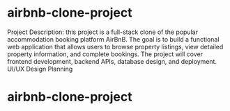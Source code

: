 # airbnb-clone-project
Project Description:
this project is a full-stack clone of the popular accommodation booking platform AirBnB. The goal is to build a functional web application that allows users to browse property listings, view detailed property information, and complete bookings. The project will cover frontend development, backend APIs, database design, and deployment.
UI/UX Design Planning
# airbnb-clone-project
